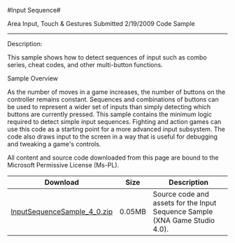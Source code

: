 #Input Sequence#

Area
Input, Touch & Gestures
Submitted
2/19/2009
Code Sample

---

Description:

This sample shows how to detect sequences of input such as combo series, cheat codes, and other multi-button functions.

Sample Overview

As the number of moves in a game increases, the number of buttons on the controller remains constant. Sequences and combinations of buttons can be used to represent a wider set of inputs than simply detecting which buttons are currently pressed. This sample contains the minimum logic required to detect simple input sequences. Fighting and action games can use this code as a starting point for a more advanced input subsystem. The code also draws input to the screen in a way that is useful for debugging and tweaking a game's controls.

All content and source code downloaded from this page are bound to the Microsoft Permissive License (Ms-PL).


Download | Size | Description
---|---|---|
[InputSequenceSample_4_0.zip](https://github.com/kniEngine/XNAGameStudio/blob/main/Samples/InputSequenceSample_4_0.zip?raw=true) | 0.05MB | Source code and assets for the Input Sequence Sample (XNA Game Studio 4.0). 